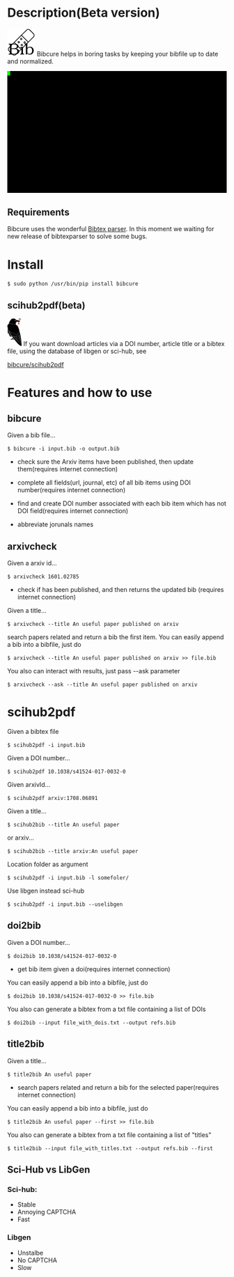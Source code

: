 # Description(Beta version)


![](https://raw.githubusercontent.com/bibcure/logo/master/logo_64x64.png)  Bibcure helps in boring tasks by keeping your bibfile up to date and normalized.

![](https://raw.githubusercontent.com/bibcure/logo/master/gifs/bibcure_op.gif) 

##  Requirements

Bibcure uses the wonderful [Bibtex parser](https://github.com/sciunto-org/python-bibtexparser). In this moment we waiting for new release of bibtexparser to solve some bugs.

# Install

```
$ sudo python /usr/bin/pip install bibcure
```


## scihub2pdf(beta)
![](https://raw.githubusercontent.com/bibcure/logo/master/sci_hub_64.png)   If you want download articles via a DOI number, article title or a bibtex file, using the
database of libgen or sci-hub, see

[bibcure/scihub2pdf](https://github.com/bibcure/scihub2pdf)

# Features and how to use

## bibcure

Given a bib file...

```
$ bibcure -i input.bib -o output.bib
```

* check sure the Arxiv items have been published, then update them(requires
internet connection)

* complete all fields(url, journal, etc) of all bib items using DOI number(requires
internet connection)

* find and create DOI number associated with each bib item which has not
DOI field(requires
internet connection)

* abbreviate jorunals names


## arxivcheck

Given a arxiv id...

```
$ arxivcheck 1601.02785
```

* check if has been published, and then returns the updated bib (requires internet connection)

Given a title...

```
$ arxivcheck --title An useful paper published on arxiv
```

search papers related and return a bib the first item. 
You can easily append a bib into a bibfile, just do

```
$ arxivcheck --title An useful paper published on arxiv >> file.bib
```

You also can interact with results, just pass --ask parameter

```
$ arxivcheck --ask --title An useful paper published on arxiv 
```


# scihub2pdf

Given a bibtex file

```
$ scihub2pdf -i input.bib 
```

Given a DOI number...

```
$ scihub2pdf 10.1038/s41524-017-0032-0
```

Given arxivId...

```
$ scihub2pdf arxiv:1708.06891
```

Given a title...

```
$ scihub2bib --title An useful paper
```

or arxiv...

```
$ scihub2bib --title arxiv:An useful paper
```

Location folder as argument

```
$ scihub2pdf -i input.bib -l somefoler/
```

Use libgen instead sci-hub

```
$ scihub2pdf -i input.bib --uselibgen
```


## doi2bib

Given a DOI number...

```
$ doi2bib 10.1038/s41524-017-0032-0
```

* get bib item given a doi(requires
internet connection)

You can easily append
a bib into a bibfile, just do

```
$ doi2bib 10.1038/s41524-017-0032-0 >> file.bib
```

You also can generate a bibtex from a txt file containing a list of DOIs

```
$ doi2bib --input file_with_dois.txt --output refs.bib
```

## title2bib

Given a title...

```
$ title2bib An useful paper
```

* search papers related and return a bib for the selected paper(requires
internet connection)

You can easily append
a bib into a bibfile, just do

```
$ title2bib An useful paper --first >> file.bib
```

You also can generate a bibtex from a txt file containing a list of "titles"

```
$ title2bib --input file_with_titles.txt --output refs.bib --first
```



## Sci-Hub vs LibGen

### Sci-hub:

- Stable
- Annoying CAPTCHA
- Fast


### Libgen

- Unstalbe
- No CAPTCHA
- Slow

